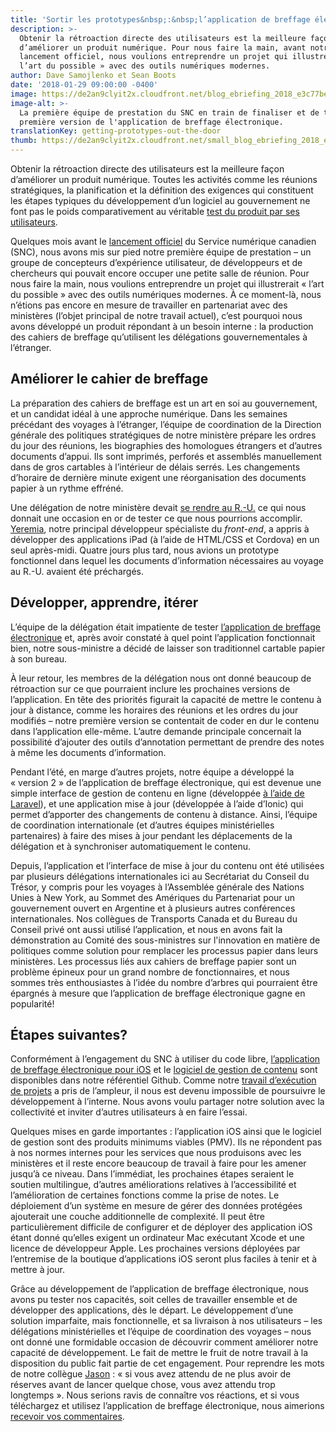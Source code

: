 ```yaml
---
title: 'Sortir les prototypes&nbsp;:&nbsp;l’application de breffage électronique'
description: >-
  Obtenir la rétroaction directe des utilisateurs est la meilleure façon
  d’améliorer un produit numérique. Pour nous faire la main, avant notre
  lancement officiel, nous voulions entreprendre un projet qui illustrerait «
  l’art du possible » avec des outils numériques modernes.
author: Dave Samojlenko et Sean Boots
date: '2018-01-29 09:00:00 -0400'
image: https://de2an9clyit2x.cloudfront.net/blog_ebriefing_2018_e3c77beee0.jpg
image-alt: >-
  La première équipe de prestation du SNC en train de finaliser et de tester la
  première version de l'application de breffage électronique.
translationKey: getting-prototypes-out-the-door
thumb: https://de2an9clyit2x.cloudfront.net/small_blog_ebriefing_2018_e3c77beee0.jpg
---
```


Obtenir la rétroaction directe des utilisateurs est la meilleure façon d’améliorer un produit numérique. Toutes les activités comme les réunions stratégiques, la planification et la définition des exigences qui constituent les étapes typiques du développement d’un logiciel au gouvernement ne font pas le poids comparativement au véritable [test du produit par ses utilisateurs](https://medium.com/code-for-america/what-healthcare-gov-has-to-do-with-the-hawaii-false-alarm-and-what-to-do-about-it-445cb2b7af82).

Quelques mois avant le [lancement officiel](https://numerique.canada.ca/2017/07/18/lancement-du-service-numerique-canadien/) du Service numérique canadien (SNC), nous avons mis sur pied notre première équipe de prestation – un groupe de concepteurs d’expérience utilisateur, de développeurs et de chercheurs qui pouvait encore occuper une petite salle de réunion. Pour nous faire la main, nous voulions entreprendre un projet qui illustrerait «&nbsp;l’art du possible&nbsp;» avec des outils numériques modernes. À ce moment-là, nous n’étions pas encore en mesure de travailler en partenariat avec des ministères (l’objet principal de notre travail actuel), c’est pourquoi nous avons développé un produit répondant à un besoin interne&nbsp;:&nbsp;la production des cahiers de breffage qu’utilisent les délégations gouvernementales à l’étranger.

## Améliorer le cahier de breffage

La préparation des cahiers de breffage est un art en soi au gouvernement, et un candidat idéal à une approche numérique. Dans les semaines précédant des voyages à l’étranger, l’équipe de coordination de la Direction générale des politiques stratégiques de notre ministère prépare les ordres du jour des réunions, les biographies des homologues étrangers et d’autres documents d’appui. Ils sont imprimés, perforés et assemblés manuellement dans de gros cartables à l’intérieur de délais serrés. Les changements d’horaire de dernière minute exigent une réorganisation des documents papier à un rythme effréné.

Une délégation de notre ministère devait [se rendre au R.-U.](https://gds.blog.gov.uk/2017/12/14/gds-academy-sharing-with-other-governments/) ce qui nous donnait une occasion en or de tester ce que nous pourrions accomplir. [Yeremia](https://www.linkedin.com/in/yeremia-djaja-325b30a4/), notre principal développeur spécialiste du *front-end*, a appris à développer des applications iPad (à l’aide de HTML/CSS et Cordova) en un seul après-midi. Quatre jours plus tard, nous avions un prototype fonctionnel dans lequel les documents d’information nécessaires au voyage au R.-U. avaient été préchargés.

## Développer, apprendre, itérer

L’équipe de la délégation était impatiente de tester [l’application de breffage électronique](https://github.com/cds-snc/e-briefing-app) et, après avoir constaté à quel point l’application fonctionnait bien, notre sous-ministre a décidé de laisser son traditionnel cartable papier à son bureau.

À leur retour, les membres de la délégation nous ont donné beaucoup de rétroaction sur ce que pourraient inclure les prochaines versions de l’application. En tête des priorités figurait la capacité de mettre le contenu à jour à distance, comme les horaires des réunions et les ordres du jour modifiés – notre première version se contentait de coder en dur le contenu dans l’application elle-même. L’autre demande principale concernait la possibilité d’ajouter des outils d’annotation permettant de prendre des notes à même les documents d’information.

Pendant l’été, en marge d’autres projets, notre équipe a développé la «&nbsp;version&nbsp;2&nbsp;» de l’application de breffage électronique, qui est devenue une simple interface de gestion de contenu en ligne (développée [à l’aide de Laravel](https://numerique.canada.ca/2017/11/06/les-choix-technologiques-du-snc/)), et une application mise à jour (développée à l’aide d’Ionic) qui permet d’apporter des changements de contenu à distance. Ainsi, l’équipe de coordination internationale (et d’autres équipes ministérielles partenaires) à faire des mises à jour pendant les déplacements de la délégation et à synchroniser automatiquement le contenu.

Depuis, l’application et l’interface de mise à jour du contenu ont été utilisées par plusieurs délégations internationales ici au Secrétariat du Conseil du Trésor, y compris pour les voyages à l’Assemblée générale des Nations Unies à New York, au Sommet des Amériques du Partenariat pour un gouvernement ouvert en Argentine et à plusieurs autres conférences internationales. Nos collègues de Transports Canada et du Bureau du Conseil privé ont aussi utilisé l’application, et nous en avons fait la démonstration au Comité des sous-ministres sur l'innovation en matière de politiques comme solution pour remplacer les processus papier dans leurs ministères. Les processus liés aux cahiers de breffage papier sont un problème épineux pour un grand nombre de fonctionnaires, et nous sommes très enthousiastes à l’idée du nombre d’arbres qui pourraient être épargnés à mesure que l’application de breffage électronique gagne en popularité!

## Étapes suivantes?

Conformément à l’engagement du SNC à utiliser du code libre, [l’application de breffage électronique pour iOS](https://github.com/cds-snc/e-briefing-app) et le [logiciel de gestion de contenu](https://github.com/cds-snc/e-briefing-service) sont disponibles dans notre référentiel Github. Comme notre [travail d’exécution de projets](https://numerique.canada.ca/2017/08/24/choisir-nos-projets/) a pris de l’ampleur, il nous est devenu impossible de poursuivre le développement à l’interne. Nous avons voulu partager notre solution avec la collectivité et inviter d’autres utilisateurs à en faire l’essai.

Quelques mises en garde importantes&nbsp;:&nbsp;l’application iOS ainsi que le logiciel de gestion sont des produits minimums viables (PMV). Ils ne répondent pas à nos normes internes pour les services que nous produisons avec les ministères et il reste encore beaucoup de travail à faire pour les amener jusqu’à ce niveau. Dans l’immédiat, les prochaines étapes seraient le soutien multilingue, d’autres améliorations relatives à l’accessibilité et l’amélioration de certaines fonctions comme la prise de notes. Le déploiement d’un système en mesure de gérer des données protégées ajouterait une couche additionnelle de complexité. Il peut être particulièrement difficile de configurer et de déployer des application iOS étant donné qu’elles exigent un ordinateur Mac exécutant Xcode et une licence de développeur Apple. Les prochaines versions déployées par l’entremise de la boutique d’applications iOS seront plus faciles à tenir et à mettre à jour.

Grâce au développement de l’application de breffage électronique, nous avons pu tester nos capacités, soit celles de travailler ensemble et de développer des applications, dès le départ. Le développement d’une solution imparfaite, mais fonctionnelle, et sa livraison à nos utilisateurs – les délégations ministérielles et l’équipe de coordination des voyages – nous ont donné une formidable occasion de découvrir comment améliorer notre capacité de développement. Le fait de mettre le fruit de notre travail à la disposition du public fait partie de cet engagement. Pour reprendre les mots de notre collègue [Jason](https://twitter.com/Actinolite)&nbsp;:&nbsp;«&nbsp;si vous avez attendu de ne plus avoir de réserves avant de lancer quelque chose, vous avez attendu trop longtemps&nbsp;». Nous serions ravis de connaître vos réactions, et si vous téléchargez et utilisez l’application de breffage électronique, nous aimerions [recevoir vos commentaires](mailto:cds-snc@servicecanada.gc.ca).

